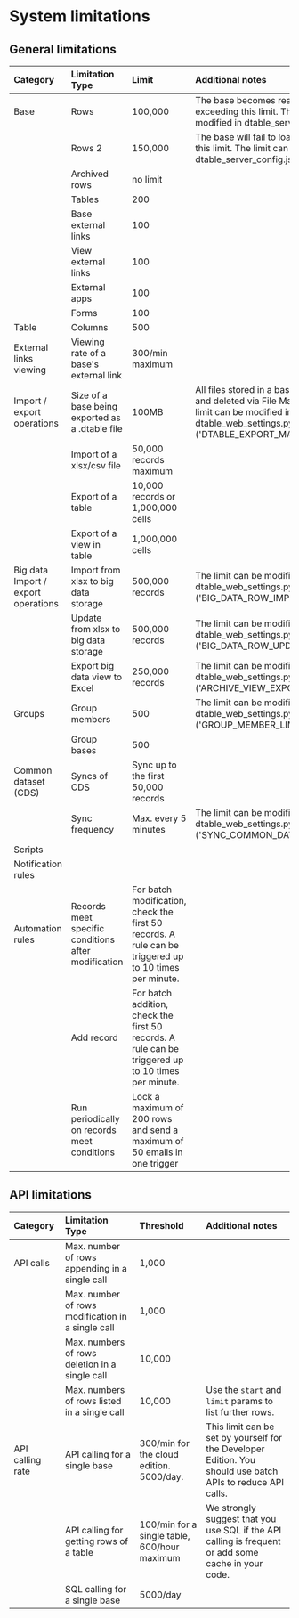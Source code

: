 # System limitations

## General limitations

| Category                            | Limitation Type                                     | Limit                                                                                                  | Additional notes                                                                                                                                                                                                                |
| :---------------------------------- | :-------------------------------------------------- | :----------------------------------------------------------------------------------------------------- | :------------------------------------------------------------------------------------------------------------------------------------------------------------------------------------------------------------------------------ |
| Base                                | Rows                                                | 100,000                                                                                                | The base becomes read-only when exceeding this limit. The limit can be modified in dtable_server_config.json. |                                                        
|                                     | Rows 2                                              | 150,000                                                                                                | The base will fail to load when exceeding this limit. The limit can be modified in dtable_server_config.json. |
|                                     | Archived rows                                       | no limit                                                                                               |                                                                                                                                                                                                                                 |
|                                     | Tables                                              | 200                                                                                                    |                                                                                                                                                                                                                                 |
|                                     | Base external links                                 | 100                                                                                                    |                                                                                                                                                                                                                                 |
|                                     | View external links                                 | 100                                                                                                    |                                                                                                                                                                                                                                 |
|                                     | External apps                                       | 100                                                                                                    |                                                                                                                                                                                                                                 |
|                                     | Forms                                               | 100                                                                                                    |                                                                                                                                                                                                                                 |
| Table                               | Columns                                             | 500                                                                                                    |                                                                                                                                                                                                                                 |
| External links viewing              | Viewing rate of a base's external link              | 300/min maximum                                                                                        |                                                                                                                                                                                                                                 |
| Import / export operations          | Size of a base being exported as a .dtable file     | 100MB                                                                                                  | All files stored in a base can be viewed and deleted via File Management. The limit can be modified in dtable_web_settings.py ('DTABLE_EXPORT_MAX_SIZE'). |
|                                     | Import of a xlsx/csv file                           | 50,000 records maximum                                                                                 |                                                                                                                                                                                                                                 |
|                                     | Export of a table                                   | 10,000 records or 1,000,000 cells                                                                      |                                                                                                                                                                                                                                 |
|                                     | Export of a view in table                           | 1,000,000 cells                                                                                        |                                                                                                                                                                                                                                 |
| Big data Import / export operations | Import from xlsx to big data storage                | 500,000 records                                                                                        | The limit can be modified in dtable_web_settings.py ('BIG_DATA_ROW_IMPORT_LIMIT').     |
|                                     | Update from xlsx to big data storage                | 500,000 records                                                                                        | The limit can be modified in dtable_web_settings.py ('BIG_DATA_ROW_UPDATE_LIMIT').     |
|                                     | Export big data view to Excel                       | 250,000 records                                                                                        | The limit can be modified in dtable_web_settings.py ('ARCHIVE_VIEW_EXPORT_ROW_LIMIT').   |
| Groups                              | Group members                                       | 500                                                                                                    | The limit can be modified in dtable_web_settings.py ('GROUP_MEMBER_LIMIT').    |
|                                     | Group bases                                         | 500                                                                                                    |                                                                                                                                                                                                                                 |
| Common dataset (CDS)                | Syncs of CDS                                        | Sync up to the first 50,000 records                                                                    |                                                                                                                                                                                                                                 |
|                                     | Sync frequency                                      | Max. every 5 minutes                                                                                   | The limit can be modified in dtable_web_settings.py ('SYNC_COMMON_DATASET_INTERVAL').                                                                                                                             |
| Scripts                             |                                                     |                                                                                                        |                                                                                                                                                                                                                                 |
| Notification rules                  |                                                     |                                                                                                        |                                                                                                                                                                                                                                 |
| Automation rules                    | Records meet specific conditions after modification | For batch modification, check the first 50 records. A rule can be triggered up to 10 times per minute. |                                                                                                                                                                                                                                 |
|                                     | Add record                                          | For batch addition, check the first 50 records. A rule can be triggered up to 10 times per minute.     |                                                                                                                                                                                                                                 |
|                                     | Run periodically on records meet conditions         | Lock a maximum of 200 rows and send a maximum of 50 emails in one trigger                              |                                                                                                                                                                                                                                 |

## API limitations

| Category         | Limitation Type                                   | Threshold                                    | Additional notes                                                                                            |
| :--------------- | :------------------------------------------------ | :------------------------------------------- | :---------------------------------------------------------------------------------------------------------- |
| API calls        | Max. number of rows appending in a single call    | 1,000                                        |                                                                                                             |
|                  | Max. number of rows modification in a single call | 1,000                                        |                                                                                                             |
|                  | Max. numbers of rows deletion in a single call    | 10,000                                       |                                                                                                             |
|                  | Max. numbers of rows listed in a single call      | 10,000                                       | Use the `start` and `limit` params to list further rows.                                                    |
| API calling rate | API calling for a single base                     | 300/min for the cloud edition. 5000/day.     | This limit can be set by yourself for the Developer Edition. You should use batch APIs to reduce API calls. |
|                  | API calling for getting rows of a table           | 100/min for a single table, 600/hour maximum | We strongly suggest that you use SQL if the API calling is frequent or add some cache in your code.         |
|                  | SQL calling for a single base                     | 5000/day                                     |                                                                                                             |
